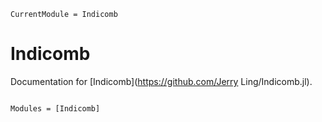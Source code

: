 ```@meta
CurrentModule = Indicomb
```

# Indicomb

Documentation for [Indicomb](https://github.com/Jerry Ling/Indicomb.jl).

```@index
```

```@autodocs
Modules = [Indicomb]
```
